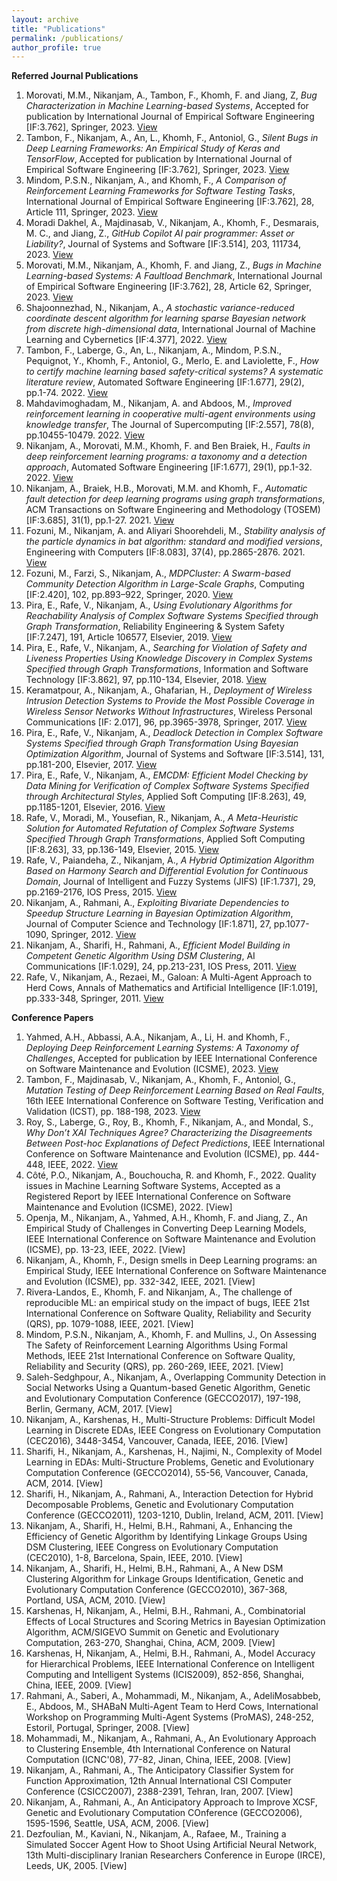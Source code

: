 ```yaml
---
layout: archive
title: "Publications"
permalink: /publications/
author_profile: true
---
```


**Referred Journal Publications** 
1.	Morovati, M.M., Nikanjam, A., Tambon, F., Khomh, F. and Jiang, Z, _Bug Characterization in Machine Learning-based Systems_, Accepted for publication by International Journal of Empirical Software Engineering [IF:3.762], Springer, 2023. [View](https://arxiv.org/abs/2307.14512)
2.	Tambon, F., Nikanjam, A., An, L., Khomh, F., Antoniol, G., _Silent Bugs in Deep Learning Frameworks: An Empirical Study of Keras and TensorFlow_, Accepted for publication by International Journal of Empirical Software Engineering [IF:3.762], Springer, 2023. [View](https://arxiv.org/abs/2112.13314) 
3.	Mindom, P.S.N., Nikanjam, A., and Khomh, F., _A Comparison of Reinforcement Learning Frameworks for Software Testing Tasks_, International Journal of Empirical Software Engineering [IF:3.762], 28, Article 111, Springer, 2023. [View](https://link.springer.com/article/10.1007/s10664-023-10363-2)
4.	Moradi Dakhel, A., Majdinasab, V., Nikanjam, A., Khomh, F., Desmarais, M. C., and Jiang, Z., _GitHub Copilot AI pair programmer: Asset or Liability?_, Journal of Systems and Software [IF:3.514], 203, 111734, 2023. [View](https://www.sciencedirect.com/science/article/abs/pii/S0164121223001292)
5.	Morovati, M.M., Nikanjam, A., Khomh, F. and Jiang, Z., _Bugs in Machine Learning-based Systems: A Faultload Benchmark_, International Journal of Empirical Software Engineering [IF:3.762], 28, Article 62, Springer, 2023. [View](https://link.springer.com/article/10.1007/s10664-023-10291-1)
6.	Shajoonnezhad, N., Nikanjam, A., _A stochastic variance-reduced coordinate descent algorithm for learning sparse Bayesian network from discrete high-dimensional data_, International Journal of Machine Learning and Cybernetics [IF:4.377], 2022. [View](https://link.springer.com/article/10.1007/s13042-022-01674-9)
7.	Tambon, F., Laberge, G., An, L., Nikanjam, A., Mindom, P.S.N., Pequignot, Y., Khomh, F., Antoniol, G., Merlo, E. and Laviolette, F., _How to certify machine learning based safety-critical systems? A systematic literature review_, Automated Software Engineering [IF:1.677], 29(2), pp.1-74. 2022. [View](https://link.springer.com/article/10.1007/s10515-022-00337-x)
8.	Mahdavimoghadam, M., Nikanjam, A. and Abdoos, M., _Improved reinforcement learning in cooperative multi-agent environments using knowledge transfer_, The Journal of Supercomputing [IF:2.557], 78(8), pp.10455-10479. 2022. [View](https://link.springer.com/article/10.1007/s11227-022-04305-w)
9.	Nikanjam, A., Morovati, M.M., Khomh, F. and Ben Braiek, H., _Faults in deep reinforcement learning programs: a taxonomy and a detection approach_, Automated Software Engineering [IF:1.677], 29(1), pp.1-32. 2022. [View](https://link.springer.com/article/10.1007/s10515-021-00313-x)
10.	Nikanjam, A., Braiek, H.B., Morovati, M.M. and Khomh, F., _Automatic fault detection for deep learning programs using graph transformations_, ACM Transactions on Software Engineering and Methodology (TOSEM) [IF:3.685], 31(1), pp.1-27. 2021. [View](https://dl.acm.org/doi/abs/10.1145/3470006?casa_token=6apAceL1VWMAAAAA:meSqXVM5leF3qBD9TmShIsMCHWO5f6hWCcX-cuE6RDzR1Cu5t7IOnWDD33Su2H7wDPiwUuyEJBs)
11.	Fozuni, M., Nikanjam, A. and Aliyari Shoorehdeli, M., _Stability analysis of the particle dynamics in bat algorithm: standard and modified versions_, Engineering with Computers [IF:8.083], 37(4), pp.2865-2876. 2021. [View](https://link.springer.com/article/10.1007/s00366-020-00979-z)
12.	Fozuni, M., Farzi, S., Nikanjam, A., _MDPCluster: A Swarm-based Community Detection Algorithm in Large-Scale Graphs_, Computing [IF:2.420], 102, pp.893–922, Springer, 2020. [View](https://link.springer.com/article/10.1007%2Fs00607-019-00787-4)
13.	Pira, E., Rafe, V., Nikanjam, A., _Using Evolutionary Algorithms for Reachability Analysis of Complex Software Systems Specified through Graph Transformation_, Reliability Engineering & System Safety [IF:7.247], 191, Article 106577, Elsevier, 2019. [View](https://www.sciencedirect.com/science/article/pii/S0951832018307920)
14.	Pira, E., Rafe, V., Nikanjam, A., _Searching for Violation of Safety and Liveness Properties Using Knowledge Discovery in Complex Systems Specified through Graph Transformations_, Information and Software Technology [IF:3.862], 97, pp.110-134, Elsevier, 2018. [View](https://www.sciencedirect.com/science/article/abs/pii/S095058491830003X)
15.	Keramatpour, A., Nikanjam, A., Ghafarian, H., _Deployment of Wireless Intrusion Detection Systems to Provide the Most Possible Coverage in Wireless Sensor Networks Without Infrastructures_, Wireless Personal Communications [IF: 2.017], 96, pp.3965-3978, Springer, 2017. [View](https://link.springer.com/article/10.1007/s11277-017-4363-4)
16.	Pira, E., Rafe, V., Nikanjam, A., _Deadlock Detection in Complex Software Systems Specified through Graph Transformation Using Bayesian Optimization Algorithm_, Journal of Systems and Software [IF:3.514], 131, pp.181-200, Elsevier, 2017. [View](https://www.sciencedirect.com/science/article/pii/S0164121217301061)
17.	Pira, E., Rafe, V., Nikanjam, A., _EMCDM: Efficient Model Checking by Data Mining for Verification of Complex Software Systems Specified through Architectural Styles_, Applied Soft Computing [IF:8.263], 49, pp.1185-1201, Elsevier, 2016. [View](https://www.sciencedirect.com/science/article/pii/S1568494616303192)
18.	Rafe, V., Moradi, M., Yousefian, R., Nikanjam, A., _A Meta-Heuristic Solution for Automated Refutation of Complex Software Systems Specified Through Graph Transformations_, Applied Soft Computing [IF:8.263], 33, pp.136-149, Elsevier, 2015. [View](https://www.sciencedirect.com/science/article/pii/S1568494615002598)
19.	Rafe, V., Paiandeha, Z., Nikanjam, A., _A Hybrid Optimization Algorithm Based on Harmony Search and Differential Evolution for Continuous Domain_, Journal of Intelligent and Fuzzy Systems (JIFS) [IF:1.737], 29, pp.2169-2176, IOS Press, 2015. [View](https://content.iospress.com/articles/journal-of-intelligent-and-fuzzy-systems/ifs1692)
20.	Nikanjam, A., Rahmani, A., _Exploiting Bivariate Dependencies to Speedup Structure Learning in Bayesian Optimization Algorithm_, Journal of Computer Science and Technology [IF:1.871], 27, pp.1077-1090, Springer, 2012. [View](https://link.springer.com/article/10.1007/s11390-012-1285-1)
21.	Nikanjam, A., Sharifi, H., Rahmani, A., _Efficient Model Building in Competent Genetic Algorithm Using DSM Clustering_, AI Communications [IF:1.029], 24, pp.213-231, IOS Press, 2011. [View](https://content.iospress.com/articles/ai-communications/aic498)
22.	Rafe, V., Nikanjam, A., Rezaei, M., Galoan: A Multi-Agent Approach to Herd Cows, Annals of Mathematics and Artificial Intelligence [IF:1.019], pp.333-348, Springer, 2011. [View](https://link.springer.com/article/10.1007/s10472-011-9227-0)

**Conference Papers** 
1.	Yahmed, A.H., Abbassi, A.A., Nikanjam, A., Li, H. and Khomh, F., _Deploying Deep Reinforcement Learning Systems: A Taxonomy of Challenges_, Accepted for publication by IEEE International Conference on Software Maintenance and Evolution (ICSME), 2023. [View](https://arxiv.org/abs/2308.12438)
2.	Tambon, F., Majdinasab, V., Nikanjam, A., Khomh, F., Antoniol, G., _Mutation Testing of Deep Reinforcement Learning Based on Real Faults_, 16th IEEE International Conference on Software Testing, Verification and Validation (ICST), pp. 188-198, 2023. [View](https://ieeexplore.ieee.org/abstract/document/10132198)
3.	Roy, S., Laberge, G., Roy, B., Khomh, F., Nikanjam, A., and Mondal, S., _Why Don’t XAI Techniques Agree? Characterizing the Disagreements Between Post-hoc Explanations of Defect Predictions_, IEEE International Conference on Software Maintenance and Evolution (ICSME), pp. 444-448, IEEE, 2022. [View](https://ieeexplore.ieee.org/document/9978217)
4.	Côté, P.O., Nikanjam, A., Bouchoucha, R. and Khomh, F., 2022. Quality issues in Machine Learning Software Systems, Accepted as a Registered Report by IEEE International Conference on Software Maintenance and Evolution (ICSME), 2022. [View]
5.	Openja, M., Nikanjam, A., Yahmed, A.H., Khomh, F. and Jiang, Z., An Empirical Study of Challenges in Converting Deep Learning Models, IEEE International Conference on Software Maintenance and Evolution (ICSME), pp. 13-23, IEEE, 2022. [View]
6.	Nikanjam, A., Khomh, F., Design smells in Deep Learning programs: an Empirical Study, IEEE International Conference on Software Maintenance and Evolution (ICSME), pp. 332-342, IEEE, 2021. [View]
7.	Rivera-Landos, E., Khomh, F. and Nikanjam, A., The challenge of reproducible ML: an empirical study on the impact of bugs, IEEE 21st International Conference on Software Quality, Reliability and Security (QRS), pp. 1079-1088, IEEE, 2021. [View]
8.	Mindom, P.S.N., Nikanjam, A., Khomh, F. and Mullins, J., On Assessing The Safety of Reinforcement Learning Algorithms Using Formal Methods, IEEE 21st International Conference on Software Quality, Reliability and Security (QRS), pp. 260-269, IEEE, 2021. [View]
9.	Saleh-Sedghpour, A., Nikanjam, A., Overlapping Community Detection in Social Networks Using a Quantum-based Genetic Algorithm, Genetic and Evolutionary Computation Conference (GECCO2017), 197-198, Berlin, Germany, ACM, 2017. [View]
10.	Nikanjam, A., Karshenas, H., Multi-Structure Problems: Difficult Model Learning in Discrete EDAs, IEEE Congress on Evolutionary Computation (CEC2016), 3448-3454, Vancouver, Canada, IEEE, 2016. [View]
11.	Sharifi, H., Nikanjam, A., Karshenas, H., Najimi, N., Complexity of Model Learning in EDAs: Multi-Structure Problems, Genetic and Evolutionary Computation Conference (GECCO2014), 55-56, Vancouver, Canada, ACM, 2014. [View]
12.	Sharifi, H., Nikanjam, A., Rahmani, A., Interaction Detection for Hybrid Decomposable Problems, Genetic and Evolutionary Computation Conference (GECCO2011), 1203-1210, Dublin, Ireland, ACM, 2011. [View]
13.	Nikanjam, A., Sharifi, H., Helmi, B.H., Rahmani, A., Enhancing the Efficiency of Genetic Algorithm by Identifying Linkage Groups Using DSM Clustering, IEEE Congress on Evolutionary Computation (CEC2010), 1-8, Barcelona, Spain, IEEE, 2010. [View]
14.	Nikanjam, A., Sharifi, H., Helmi, B.H., Rahmani, A., A New DSM Clustering Algorithm for Linkage Groups Identification, Genetic and Evolutionary Computation Conference (GECCO2010), 367-368, Portland, USA, ACM, 2010. [View]
15.	Karshenas, H, Nikanjam, A., Helmi, B.H., Rahmani, A., Combinatorial Effects of Local Structures and Scoring Metrics in Bayesian Optimization Algorithm, ACM/SIGEVO Summit on Genetic and Evolutionary Computation, 263-270, Shanghai, China, ACM, 2009. [View]
16.	Karshenas, H, Nikanjam, A., Helmi, B.H., Rahmani, A., Model Accuracy for Hierarchical Problems, IEEE International Conference on Intelligent Computing and Intelligent Systems (ICIS2009), 852-856, Shanghai, China, IEEE, 2009. [View]
17.	Rahmani, A., Saberi, A., Mohammadi, M., Nikanjam, A., AdeliMosabbeb, E., Abdoos, M., SHABaN Multi-Agent Team to Herd Cows, International Workshop on Programming Multi-Agent Systems (ProMAS), 248-252, Estoril, Portugal, Springer, 2008. [View]
18.	Mohammadi, M., Nikanjam, A., Rahmani, A., An Evolutionary Approach to Clustering Ensemble, 4th International Conference on Natural Computation (ICNC'08), 77-82, Jinan, China, IEEE, 2008. [View]
19.	Nikanjam, A., Rahmani, A., The Anticipatory Classifier System for Function Approximation, 12th Annual International CSI Computer Conference (CSICC2007), 2388-2391, Tehran, Iran, 2007. [View]
20.	Nikanjam, A., Rahmani, A., An Anticipatory Approach to Improve XCSF, Genetic and Evolutionary Computation COnference (GECCO2006), 1595-1596, Seattle, USA, ACM, 2006. [View]
21.	Dezfoulian, M., Kaviani, N., Nikanjam, A., Rafaee, M., Training a Simulated Soccer Agent How to Shoot Using Artificial Neural Network, 13th Multi-disciplinary Iranian Researchers Conference in Europe (IRCE), Leeds, UK, 2005. [View]
